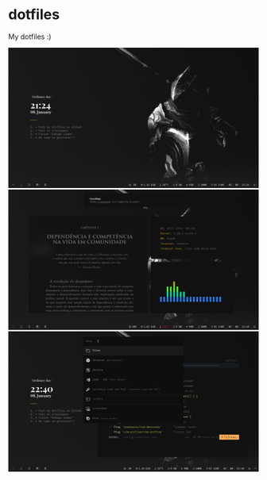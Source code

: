 # dotfiles
My dotfiles :)

![Desktop screen 1](1.png)
![Desktop screen 1](2.png)
![Desktop screen 1](3.png)
